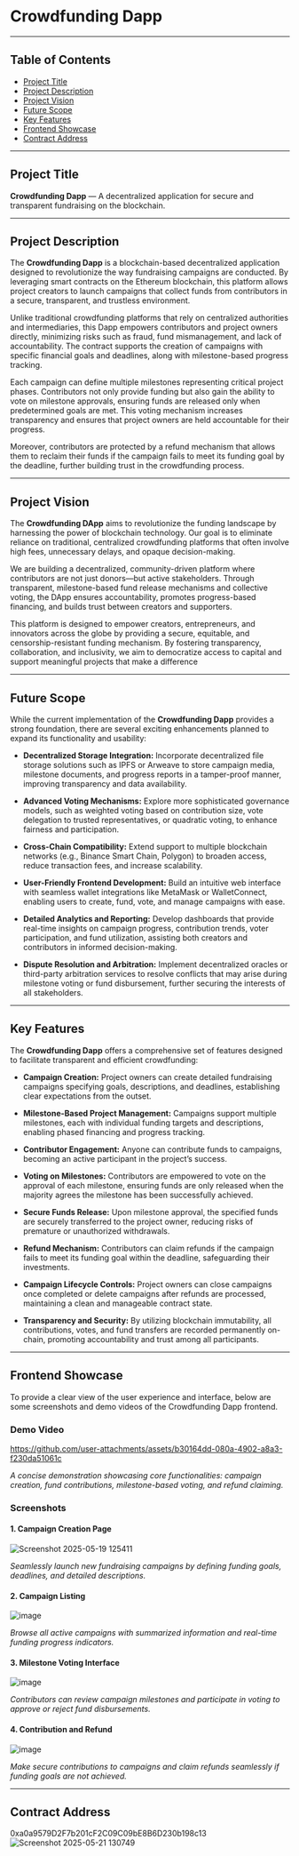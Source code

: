# Crowdfunding Dapp

---

## Table of Contents
- [Project Title](#project-title)  
- [Project Description](#project-description)  
- [Project Vision](#project-vision)  
- [Future Scope](#future-scope)  
- [Key Features](#key-features)  
- [Frontend Showcase](#frontend-showcase)
- [Contract Address](#contract-address)


---

## Project Title
**Crowdfunding Dapp** — A decentralized application for secure and transparent fundraising on the blockchain.

---

## Project Description
The **Crowdfunding Dapp** is a blockchain-based decentralized application designed to revolutionize the way fundraising campaigns are conducted. By leveraging smart contracts on the Ethereum blockchain, this platform allows project creators to launch campaigns that collect funds from contributors in a secure, transparent, and trustless environment.

Unlike traditional crowdfunding platforms that rely on centralized authorities and intermediaries, this Dapp empowers contributors and project owners directly, minimizing risks such as fraud, fund mismanagement, and lack of accountability. The contract supports the creation of campaigns with specific financial goals and deadlines, along with milestone-based progress tracking.

Each campaign can define multiple milestones representing critical project phases. Contributors not only provide funding but also gain the ability to vote on milestone approvals, ensuring funds are released only when predetermined goals are met. This voting mechanism increases transparency and ensures that project owners are held accountable for their progress.

Moreover, contributors are protected by a refund mechanism that allows them to reclaim their funds if the campaign fails to meet its funding goal by the deadline, further building trust in the crowdfunding process.

---

## Project Vision

The **Crowdfunding DApp** aims to revolutionize the funding landscape by harnessing the power of blockchain technology. Our goal is to eliminate reliance on traditional, centralized crowdfunding platforms that often involve high fees, unnecessary delays, and opaque decision-making.

We are building a decentralized, community-driven platform where contributors are not just donors—but active stakeholders. Through transparent, milestone-based fund release mechanisms and collective voting, the DApp ensures accountability, promotes progress-based financing, and builds trust between creators and supporters.

This platform is designed to empower creators, entrepreneurs, and innovators across the globe by providing a secure, equitable, and censorship-resistant funding mechanism. By fostering transparency, collaboration, and inclusivity, we aim to democratize access to capital and support meaningful projects that make a difference

---

## Future Scope
While the current implementation of the **Crowdfunding Dapp** provides a strong foundation, there are several exciting enhancements planned to expand its functionality and usability:

- **Decentralized Storage Integration:** Incorporate decentralized file storage solutions such as IPFS or Arweave to store campaign media, milestone documents, and progress reports in a tamper-proof manner, improving transparency and data availability.

- **Advanced Voting Mechanisms:** Explore more sophisticated governance models, such as weighted voting based on contribution size, vote delegation to trusted representatives, or quadratic voting, to enhance fairness and participation.

- **Cross-Chain Compatibility:** Extend support to multiple blockchain networks (e.g., Binance Smart Chain, Polygon) to broaden access, reduce transaction fees, and increase scalability.

- **User-Friendly Frontend Development:** Build an intuitive web interface with seamless wallet integrations like MetaMask or WalletConnect, enabling users to create, fund, vote, and manage campaigns with ease.

- **Detailed Analytics and Reporting:** Develop dashboards that provide real-time insights on campaign progress, contribution trends, voter participation, and fund utilization, assisting both creators and contributors in informed decision-making.

- **Dispute Resolution and Arbitration:** Implement decentralized oracles or third-party arbitration services to resolve conflicts that may arise during milestone voting or fund disbursement, further securing the interests of all stakeholders.

---

## Key Features
The **Crowdfunding Dapp** offers a comprehensive set of features designed to facilitate transparent and efficient crowdfunding:

- **Campaign Creation:** Project owners can create detailed fundraising campaigns specifying goals, descriptions, and deadlines, establishing clear expectations from the outset.

- **Milestone-Based Project Management:** Campaigns support multiple milestones, each with individual funding targets and descriptions, enabling phased financing and progress tracking.

- **Contributor Engagement:** Anyone can contribute funds to campaigns, becoming an active participant in the project’s success.

- **Voting on Milestones:** Contributors are empowered to vote on the approval of each milestone, ensuring funds are only released when the majority agrees the milestone has been successfully achieved.

- **Secure Funds Release:** Upon milestone approval, the specified funds are securely transferred to the project owner, reducing risks of premature or unauthorized withdrawals.

- **Refund Mechanism:** Contributors can claim refunds if the campaign fails to meet its funding goal within the deadline, safeguarding their investments.

- **Campaign Lifecycle Controls:** Project owners can close campaigns once completed or delete campaigns after refunds are processed, maintaining a clean and manageable contract state.

- **Transparency and Security:** By utilizing blockchain immutability, all contributions, votes, and fund transfers are recorded permanently on-chain, promoting accountability and trust among all participants.

---

## Frontend Showcase

To provide a clear view of the user experience and interface, below are some screenshots and demo videos of the Crowdfunding Dapp frontend.

### Demo Video

https://github.com/user-attachments/assets/b30164dd-080a-4902-a8a3-f230da51061c

*A concise demonstration showcasing core functionalities: campaign creation, fund contributions, milestone-based voting, and refund claiming.*

### Screenshots

#### 1. Campaign Creation Page  
![Screenshot 2025-05-19 125411](https://github.com/user-attachments/assets/6f1b12f8-5f97-4b85-84e6-d46b2dde792d)

_Seamlessly launch new fundraising campaigns by defining funding goals, deadlines, and detailed descriptions._

#### 2. Campaign Listing  
![image](https://github.com/user-attachments/assets/2d36dfc1-b870-49f5-b4de-531688d6bf93) 

_Browse all active campaigns with summarized information and real-time funding progress indicators._

#### 3. Milestone Voting Interface  
![image](https://github.com/user-attachments/assets/c0cdc4a4-0b41-4640-949a-bac14bb976ad)

_Contributors can review campaign milestones and participate in voting to approve or reject fund disbursements._

#### 4. Contribution and Refund  
![image](https://github.com/user-attachments/assets/57e8d682-2fd4-41b8-af99-b489477f7bd6)

_Make secure contributions to campaigns and claim refunds seamlessly if funding goals are not achieved._

---

 ## Contract Address
 0xa0a9579D2F7b201cF2C09C09bE8B6D230b198c13
 ![Screenshot 2025-05-21 130749](https://github.com/user-attachments/assets/60644c0b-4392-4c45-ab0e-70295f50710d)
